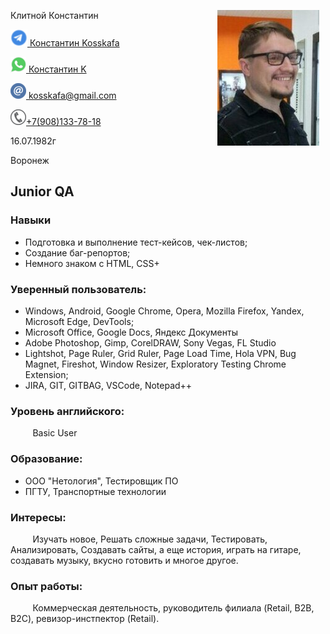 Клитной Константин
<img src="img/Аватар.jpg" style="float: right;margin:0 10px 10px 0;">

<a href="https://t.me/kosskafa"><img src="img/telegram%20(4).png"> <a href="https://t.me/kosskafa">Константин Kosskafa</a> 

<a href="https://wa.me/79081337818"><img src="img/whatsapp%20(2).png"> <a href="https://wa.me/79081337818">Константин K</a> 

<a href="mailto:kosskafa@gmail.com"><img src="img/email%20(1).png">&nbsp;<a href="mailto:kosskafa@gmail.com">kosskafa@gmail.com</a>

<a href="tel:+79081337818"><img src="img/Phone%20(1).png"><a href="tel:+79081337818">+7(908)133-78-18</a>

16.07.1982г

Воронеж

## Junior QA

### Навыки

* Подготовка и выполнение тест-кейсов, чек-листов;  
* Создание баг-репортов;
* Немного знаком с HTML, CSS+


### Уверенный пользователь:   

* Windows, Android, Google Chrome, Opera, Mozilla Firefox, Yandex, Microsoft Edge, DevTools; 
* Microsoft Office, Google Docs, Яндекс Документы
* Adobe Photoshop, Gimp, CorelDRAW, Sony Vegas, FL Studio  
* Lightshot, Page Ruler, Grid Ruler, Page Load Time, Hola VPN, Bug Magnet, Fireshot, Window Resizer, Exploratory Testing Chrome Extension;
* JIRA, GIT, GITBAG, VSCode, Notepad++

### Уровень английского:  
&nbsp;&nbsp;&nbsp;&nbsp;&nbsp;&nbsp;&nbsp;&nbsp;&nbsp;Basic User

### Образование:  
* ООО "Нетология", Тестировщик ПО 
* ПГТУ, Транспортные технологии

### Интересы:  
&nbsp;&nbsp;&nbsp;&nbsp;&nbsp;&nbsp;&nbsp;&nbsp;&nbsp;Изучать новое, Решать сложные задачи, Тестировать, Анализировать, Создавать сайты, а еще история, играть на гитаре, создавать музыку, вкусно готовить и многое другое.

### Опыт работы:  
&nbsp;&nbsp;&nbsp;&nbsp;&nbsp;&nbsp;&nbsp;&nbsp;&nbsp;Коммерческая деятельность, руководитель филиала (Retail, B2B, B2C), ревизор-инстпектор (Retail).